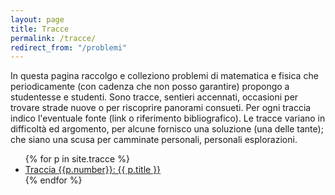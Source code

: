 ```yaml
---
layout: page
title: Tracce
permalink: /tracce/
redirect_from: "/problemi"
---
```


In questa pagina raccolgo e colleziono problemi di matematica e fisica che periodicamente (con
cadenza che non posso garantire) propongo a studentesse e studenti. Sono tracce, sentieri accennati,
occasioni per trovare strade nuove o per riscoprire panorami consueti. Per ogni traccia indico
l'eventuale fonte (link o riferimento bibliografico). Le tracce variano in difficoltà ed argomento,
per alcune fornisco una soluzione (una delle tante); che siano una scusa per camminate
personali, personali esplorazioni.


<ul>
  {% for p in site.tracce %}
    <li>
      <a href="{{ p.url }}">Traccia {{p.number}}: {{ p.title }}</a>
    </li>
  {% endfor %}
</ul>


